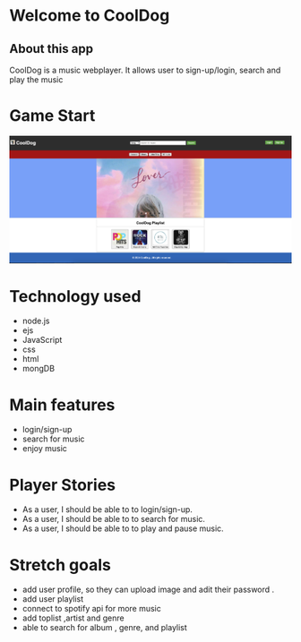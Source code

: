 #  Welcome to CoolDog 
## About this app

CoolDog is a music webplayer. It allows user to sign-up/login, search and play the music

# Game Start

![Image Alt Text](./startpage.png)



# Technology used
* node.js
* ejs
* JavaScript
* css
* html
* mongDB

# Main features
* login/sign-up
* search for music
* enjoy music

# Player Stories
* As a user, I should be able to to login/sign-up.
* As a user, I should be able to to search for music.
* As a user, I should be able to to play and pause music.


# Stretch goals
* add user profile, so they can upload image and adit their password .
* add user playlist
* connect to spotify api for more music
* add toplist ,artist and genre
* able to search for album , genre, and playlist
